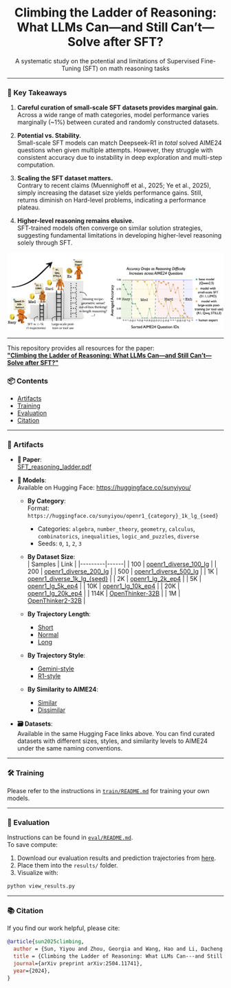 
<div align="center">
  <h1>Climbing the Ladder of Reasoning: What LLMs Can—and Still Can’t—Solve after SFT?</h1>
  <p> 
    A systematic study on the potential and limitations of Supervised Fine-Tuning (SFT) on math reasoning tasks
  </p>
</div>

---

### 🚩 Key Takeaways

1. **Careful curation of small-scale SFT datasets provides marginal gain.**  
   Across a wide range of math categories, model performance varies marginally (~1%) between curated and randomly constructed datasets.

2. **Potential vs. Stability.**  
   Small-scale SFT models can match Deepseek-R1 in *total* solved AIME24 questions when given multiple attempts. However, they struggle with consistent accuracy due to instability in deep exploration and multi-step computation.

3. **Scaling the SFT dataset matters.**  
   Contrary to recent claims (Muennighoff et al., 2025; Ye et al., 2025), simply increasing the dataset size yields performance gains. Still, returns diminish on Hard-level problems, indicating a performance plateau.

4. **Higher-level reasoning remains elusive.**  
   SFT-trained models often converge on similar solution strategies, suggesting fundamental limitations in developing higher-level reasoning solely through SFT.

<p align="center">
  <img src="assets/teaser.jpg" alt="Teaser figure" />
</p>

---

This repository provides all resources for the paper:  
**["Climbing the Ladder of Reasoning: What LLMs Can—and Still Can’t—Solve after SFT?"](https://arxiv.org/abs/2504.11741)**

### 📦 Contents
- [Artifacts](#artifacts)
- [Training](#training)
- [Evaluation](#evaluation)
- [Citation](#citation)

---

### 📁 Artifacts

- **📄 Paper**:  
  [SFT_reasoning_ladder.pdf](https://arxiv.org/abs/2504.11741)

- **🤖 Models**:  
  Available on Hugging Face: https://huggingface.co/sunyiyou/

  - **By Category**:  
    Format: `https://huggingface.co/sunyiyou/openr1_{category}_1k_lg_{seed}`  
    - Categories: `algebra`, `number_theory`, `geometry`, `calculus`, `combinatorics`, `inequalities`, `logic_and_puzzles`, `diverse`  
    - Seeds: `0`, `1`, `2`, `3`

  - **By Dataset Size**:  
    | Samples | Link |
    |---------|------|
    | 100 | [openr1_diverse_100_lg](https://huggingface.co/sunyiyou/openr1_diverse_100_lg) |
    | 200 | [openr1_diverse_200_lg](https://huggingface.co/sunyiyou/openr1_diverse_200_lg) |
    | 500 | [openr1_diverse_500_lg](https://huggingface.co/sunyiyou/openr1_diverse_500_lg) |
    | 1K | [openr1_diverse_1k_lg_{seed}](https://huggingface.co/sunyiyou/openr1_diverse_1k_lg_0) |
    | 2K | [openr1_lg_2k_ep4](https://huggingface.co/sunyiyou/openr1_lg_2k_ep4) |
    | 5K | [openr1_lg_5k_ep4](https://huggingface.co/sunyiyou/openr1_lg_5k_ep4) |
    | 10K | [openr1_lg_10k_ep4](https://huggingface.co/sunyiyou/openr1_lg_10k_ep4) |
    | 20K | [openr1_lg_20k_ep4](https://huggingface.co/sunyiyou/openr1_lg_20k_ep4) |
    | 114K | [OpenThinker-32B](https://huggingface.co/open-thoughts/OpenThinker-32B) |
    | 1M | [OpenThinker2-32B](https://huggingface.co/open-thoughts/OpenThinker2-32B) |

  - **By Trajectory Length**:  
    - [Short](https://huggingface.co/sunyiyou/openr1_diverse_1k_sh)  
    - [Normal](https://huggingface.co/sunyiyou/openr1_diverse_1k_nm)  
    - [Long](https://huggingface.co/sunyiyou/openr1_diverse_1k_lg_0)

  - **By Trajectory Style**:  
    - [Gemini-style](https://huggingface.co/simplescaling/s1-32B)  
    - [R1-style](https://huggingface.co/simplescaling/s1.1-32B)

  - **By Similarity to AIME24**:  
    - [Similar](https://huggingface.co/sunyiyou/openr1_sim_aime24mdhd_1k_0)  
    - [Dissimilar](https://huggingface.co/sunyiyou/openr1_insim_aime24mdhd_1k_0)

- **🗃️ Datasets**:  
  Available in the same Hugging Face links above. You can find curated datasets with different sizes, styles, and similarity levels to AIME24 under the same naming conventions.

---

### 🛠️ Training

Please refer to the instructions in [`train/README.md`](train/README.md) for training your own models.

---

### 🧪 Evaluation

Instructions can be found in [`eval/README.md`](eval/README.md).  
To save compute:

1. Download our evaluation results and prediction trajectories from [here](https://drive.google.com/drive/folders/1dC2W6qd1Y0wWh8GfhQpSTX1MzGBX4HDE?usp=sharing).
2. Place them into the `results/` folder.
3. Visualize with:

```bash
python view_results.py
```

---

### 📚 Citation

If you find our work helpful, please cite:

```bibtex
@article{sun2025climbing,
  author = {Sun, Yiyou and Zhou, Georgia and Wang, Hao and Li, Dacheng and Dziri, Nouha and Song, Dawn},
  title = {Climbing the Ladder of Reasoning: What LLMs Can---and Still Can't---Solve after SFT?},
  journal={arXiv preprint arXiv:2504.11741},
  year={2024},
}
```
